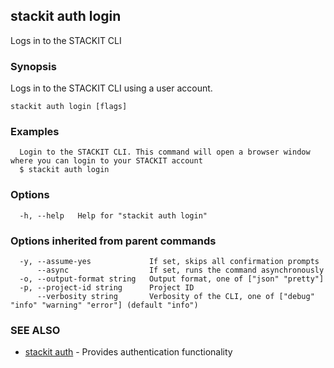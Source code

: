 ## stackit auth login

Logs in to the STACKIT CLI

### Synopsis

Logs in to the STACKIT CLI using a user account.

```
stackit auth login [flags]
```

### Examples

```
  Login to the STACKIT CLI. This command will open a browser window where you can login to your STACKIT account
  $ stackit auth login
```

### Options

```
  -h, --help   Help for "stackit auth login"
```

### Options inherited from parent commands

```
  -y, --assume-yes             If set, skips all confirmation prompts
      --async                  If set, runs the command asynchronously
  -o, --output-format string   Output format, one of ["json" "pretty"]
  -p, --project-id string      Project ID
      --verbosity string       Verbosity of the CLI, one of ["debug" "info" "warning" "error"] (default "info")
```

### SEE ALSO

* [stackit auth](./stackit_auth.md)	 - Provides authentication functionality

